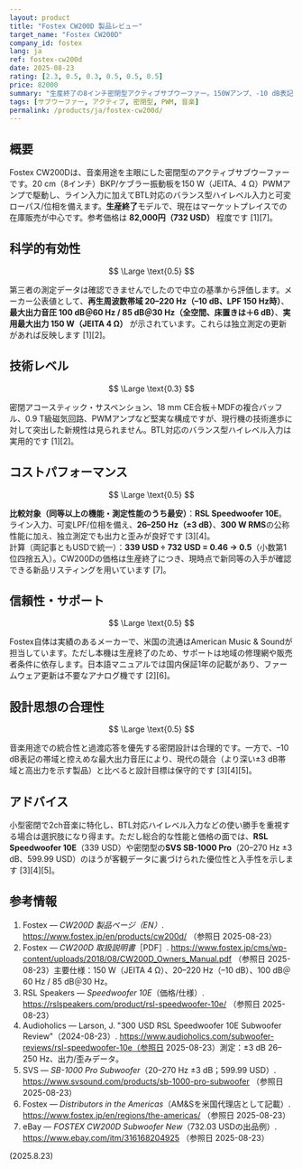 ```yaml
---
layout: product
title: "Fostex CW200D 製品レビュー"
target_name: "Fostex CW200D"
company_id: fostex
lang: ja
ref: fostex-cw200d
date: 2025-08-23
rating: [2.3, 0.5, 0.3, 0.5, 0.5, 0.5]
price: 82000
summary: "生産終了の8インチ密閉型アクティブサブウーファー。150Wアンプ、-10 dB表記の帯域と控えめな最大出力音圧で、現行の競合に対する価格優位は低いです。"
tags: [サブウーファー, アクティブ, 密閉型, PWM, 音楽]
permalink: /products/ja/fostex-cw200d/
---
```


## 概要

Fostex CW200Dは、音楽用途を主眼にした密閉型のアクティブサブウーファーです。20 cm（8インチ）BKP/ケブラー振動板を150 W（JEITA、4 Ω）PWMアンプで駆動し、ライン入力に加えてBTL対応のバランス型ハイレベル入力と可変ローパス/位相を備えます。**生産終了**モデルで、現在はマーケットプレイスでの在庫販売が中心です。参考価格は **82,000円（732 USD）** 程度です [1][7]。

## 科学的有効性

$$ \Large \text{0.5} $$

第三者の測定データは確認できませんでしたので中立の基準から評価します。メーカー公表値として、**再生周波数帯域 20–220 Hz（–10 dB、LPF 150 Hz時）**、**最大出力音圧 100 dB＠60 Hz / 85 dB＠30 Hz（全空間、床置きは＋6 dB）**、**実用最大出力 150 W（JEITA 4 Ω）** が示されています。これらは独立測定の更新があれば反映します [1][2]。

## 技術レベル

$$ \Large \text{0.3} $$

密閉アコースティック・サスペンション、18 mm CE合板＋MDFの複合バッフル、0.9 T級磁気回路、PWMアンプなど堅実な構成ですが、現行機の技術進歩に対して突出した新規性は見られません。BTL対応のバランス型ハイレベル入力は実用的です [1][2]。

## コストパフォーマンス

$$ \Large \text{0.5} $$

**比較対象（同等以上の機能・測定性能のうち最安）**：**RSL Speedwoofer 10E**。ライン入力、可変LPF/位相を備え、**26–250 Hz（±3 dB）**、**300 W RMS**の公称性能に加え、独立測定でも出力と歪みが良好です [3][4]。  
計算（両記事ともUSDで統一）：**339 USD ÷ 732 USD = 0.46 → 0.5**（小数第1位四捨五入）。CW200Dの価格は生産終了につき、現時点で新同等の入手が確認できる新品リスティングを用いています [7]。

## 信頼性・サポート

$$ \Large \text{0.5} $$

Fostex自体は実績のあるメーカーで、米国の流通はAmerican Music & Soundが担当しています。ただし本機は生産終了のため、サポートは地域の修理網や販売者条件に依存します。日本語マニュアルでは国内保証1年の記載があり、ファームウェア更新は不要なアナログ機です [2][6]。

## 設計思想の合理性

$$ \Large \text{0.5} $$

音楽用途での統合性と過渡応答を優先する密閉設計は合理的です。一方で、–10 dB表記の帯域と控えめな最大出力音圧により、現代の競合（より深い±3 dB帯域と高出力を示す製品）と比べると設計目標は保守的です [3][4][5]。

## アドバイス

小型密閉で2ch音楽に特化し、BTL対応ハイレベル入力などの使い勝手を重視する場合は選択肢になり得ます。ただし総合的な性能と価格の面では、**RSL Speedwoofer 10E**（339 USD）や密閉型の**SVS SB-1000 Pro**（20–270 Hz ±3 dB、599.99 USD）のほうが客観データに裏づけられた優位性と入手性を示します [3][4][5]。

## 参考情報

1. Fostex — *CW200D 製品ページ（EN）*. https://www.fostex.jp/en/products/cw200d/ （参照日 2025-08-23）  
2. Fostex — *CW200D 取扱説明書*［PDF］. https://www.fostex.jp/cms/wp-content/uploads/2018/08/CW200D_Owners_Manual.pdf （参照日 2025-08-23）主要仕様：150 W（JEITA 4 Ω）、20–220 Hz（–10 dB）、100 dB＠60 Hz / 85 dB＠30 Hz。  
3. RSL Speakers — *Speedwoofer 10E*（価格/仕様）. https://rslspeakers.com/product/rsl-speedwoofer-10e/ （参照日 2025-08-23）  
4. Audioholics — Larson, J. "300 USD RSL Speedwoofer 10E Subwoofer Review"（2024-08-23）. https://www.audioholics.com/subwoofer-reviews/rsl-speedwoofer-10e（参照日 2025-08-23）測定：±3 dB 26–250 Hz、出力/歪みデータ。  
5. SVS — *SB-1000 Pro Subwoofer*（20–270 Hz ±3 dB；599.99 USD）. https://www.svsound.com/products/sb-1000-pro-subwoofer （参照日 2025-08-23）  
6. Fostex — *Distributors in the Americas*（AM&Sを米国代理店として記載）. https://www.fostex.jp/en/regions/the-americas/ （参照日 2025-08-23）  
7. eBay — *FOSTEX CW200D Subwoofer New*（732.03 USDの出品例）. https://www.ebay.com/itm/316168204925 （参照日 2025-08-23）

(2025.8.23)

